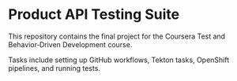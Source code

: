 # Product API Testing Suite

This repository contains the final project for the Coursera Test and Behavior‑Driven Development course.

Tasks include setting up GitHub workflows, Tekton tasks, OpenShift pipelines, and running tests.
